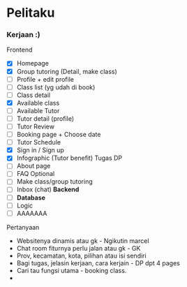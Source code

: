 # Pelitaku

### Kerjaan :)

Frontend
- [X] Homepage
- [X] Group tutoring (Detail, make class)
- [ ] Profile + edit profile
- [ ] Class list (yg udah di book)
- [ ] Class detail
- [X] Available class
- [ ] Available Tutor
- [ ] Tutor detail (profile)
- [ ] Tutor Review
- [ ] Booking page + Choose date
- [ ] Tutor Schedule
- [X] Sign in / Sign up
- [X] Infographic (Tutor benefit)
Tugas DP
- [ ] About page
- [ ] FAQ
Optional
- [ ] Make class/group tutoring
- [ ] Inbox (chat)
**Backend**
- [ ] **Database**
- [ ] Logic
- [ ] AAAAAAA

Pertanyaan
- Websitenya dinamis atau gk - Ngikutin marcel
- Chat room fiturnya perlu jalan atau gk - GK
- Prov, kecamatan, kota, pilihan atau isi sendiri
- Bagi tugas, jelasin kerjaan, cara kerjain - DP dpt 4 pages
- Cari tau fungsi utama - booking class.
- 
